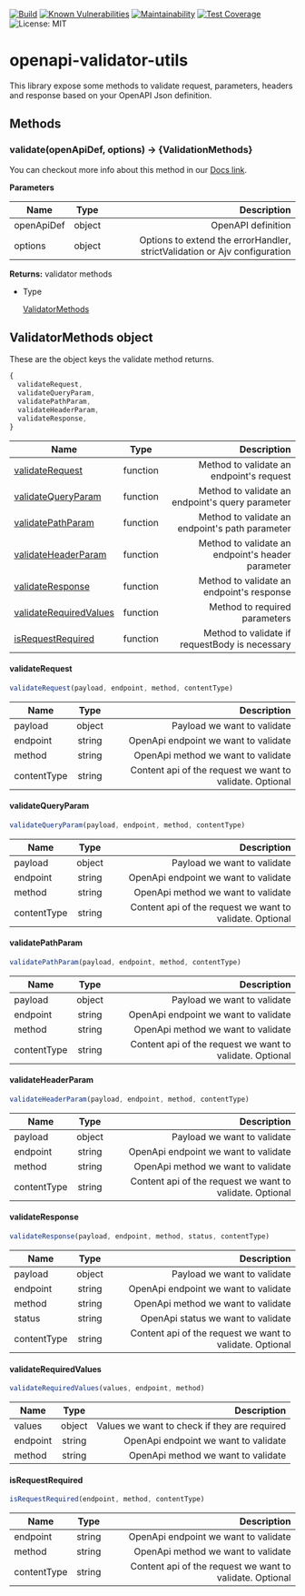 [![Build](https://github.com/BRIKEV/openapi-validator-utils/actions/workflows/runTests.yml/badge.svg)](https://github.com/BRIKEV/openapi-validator-utils/actions/workflows/runTests.yml)
[![Known Vulnerabilities](https://snyk.io/test/github/BRIKEV/openapi-validator-utils/badge.svg)](https://snyk.io/test/github/BRIKEV/openapi-validator-utils)
[![Maintainability](https://api.codeclimate.com/v1/badges/efee2f09c8c1887ccbf9/maintainability)](https://codeclimate.com/github/BRIKEV/openapi-validator-utils/maintainability)
[![Test Coverage](https://api.codeclimate.com/v1/badges/efee2f09c8c1887ccbf9/test_coverage)](https://codeclimate.com/github/BRIKEV/openapi-validator-utils/test_coverage)
![License: MIT](https://img.shields.io/badge/License-MIT-green.svg)

# openapi-validator-utils

This library expose some methods to validate request, parameters, headers and response based on your OpenAPI Json definition.
## Methods
### validate(openApiDef, options) -> {ValidationMethods}

You can checkout more info about this method in our [Docs link](https://brikev.github.io/openapi-validator-utils/global.html#validate).

**Parameters**

| Name        | Type   | Description        |
| ------------|:------:| ------------------:|
| openApiDef  | object | OpenAPI definition |
| options     | object | Options to extend the errorHandler, strictValidation or Ajv configuration |


**Returns:**
validator methods
 - Type

      [ValidatorMethods](#ValidatorMethods)

## ValidatorMethods object

These are the object keys the validate method returns.

```js
{
  validateRequest,
  validateQueryParam,
  validatePathParam,
  validateHeaderParam,
  validateResponse,
}
```

| Name                                        | Type     | Description        |
| --------------------------------------------|:--------:| ------------------:|
| [validateRequest](#validateRequest)         | function | Method to validate an endpoint's request |
| [validateQueryParam](#validateQueryParam)   | function | Method to validate an endpoint's query parameter |
| [validatePathParam](#validatePathParam)     | function | Method to validate an endpoint's path parameter |
| [validateHeaderParam](#validateHeaderParam) | function | Method to validate an endpoint's header parameter |
| [validateResponse](#validateResponse)       | function | Method to validate an endpoint's response |
| [validateRequiredValues](#validateRequiredValues) | function | Method to required parameters |
| [isRequestRequired](#isRequestRequired) | function | Method to validate if requestBody is necessary |

#### validateRequest

```js
validateRequest(payload, endpoint, method, contentType)
```

| Name        | Type   | Description        |
| ------------|:------:| ------------------:|
| payload     | object | Payload we want to validate |
| endpoint    | string | OpenApi endpoint we want to validate |
| method      | string | OpenApi method we want to validate |
| contentType | string | Content api of the request we want to validate. Optional |

#### validateQueryParam

```js
validateQueryParam(payload, endpoint, method, contentType)
```

| Name        | Type   | Description        |
| ------------|:------:| ------------------:|
| payload     | object | Payload we want to validate |
| endpoint    | string | OpenApi endpoint we want to validate |
| method      | string | OpenApi method we want to validate |
| contentType | string | Content api of the request we want to validate. Optional |

#### validatePathParam

```js
validatePathParam(payload, endpoint, method, contentType)
```

| Name        | Type   | Description        |
| ------------|:------:| ------------------:|
| payload     | object | Payload we want to validate |
| endpoint    | string | OpenApi endpoint we want to validate |
| method      | string | OpenApi method we want to validate |
| contentType | string | Content api of the request we want to validate. Optional |

#### validateHeaderParam

```js
validateHeaderParam(payload, endpoint, method, contentType)
```

| Name        | Type   | Description        |
| ------------|:------:| ------------------:|
| payload     | object | Payload we want to validate |
| endpoint    | string | OpenApi endpoint we want to validate |
| method      | string | OpenApi method we want to validate |
| contentType | string | Content api of the request we want to validate. Optional |

#### validateResponse

```js
validateResponse(payload, endpoint, method, status, contentType)
```

| Name        | Type   | Description        |
| ------------|:------:| ------------------:|
| payload     | object | Payload we want to validate |
| endpoint    | string | OpenApi endpoint we want to validate |
| method      | string | OpenApi method we want to validate |
| status      | string | OpenApi status we want to validate |
| contentType | string | Content api of the request we want to validate. Optional |

#### validateRequiredValues

```js
validateRequiredValues(values, endpoint, method)
```

| Name        | Type   | Description        |
| ------------|:------:| ------------------:|
| values      | object | Values we want to check if they are required |
| endpoint    | string | OpenApi endpoint we want to validate |
| method      | string | OpenApi method we want to validate |

#### isRequestRequired

```js
isRequestRequired(endpoint, method, contentType)
```

| Name        | Type   | Description        |
| ------------|:------:| ------------------:|
| endpoint    | string | OpenApi endpoint we want to validate |
| method      | string | OpenApi method we want to validate |
| contentType | string | Content api of the request we want to validate. Optional |
